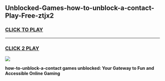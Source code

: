 
## Unblocked-Games-how-to-unblock-a-contact-Play-Free-ztjx2
<h3>
<a href="https://premium76.site?title=how-to-unblock-a-contact&ref=10A">CLICK TO PLAY</a></h3>
<hr>

<h3>
<a href="https://premium76.site?title=how-to-unblock-a-contact&ref=10A">CLICK 2 PLAY</a>
  
</h3>

<a href="https://premium76.site?title=how-to-unblock-a-contact&ref=10A"><img src="https://clearcache.store/games.png"></a>


**how-to-unblock-a-contact games unblocked: Your Gateway to Fun and Accessible Online Gaming**
